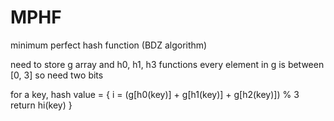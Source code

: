 MPHF
====

minimum perfect hash function (BDZ algorithm)

need to store g array and h0, h1, h3 functions
every element in g is between [0, 3] so need two bits

for a key, hash value = 
{
i = (g[h0(key)] + g[h1(key)] + g[h2(key)]) % 3
return hi(key)
}
